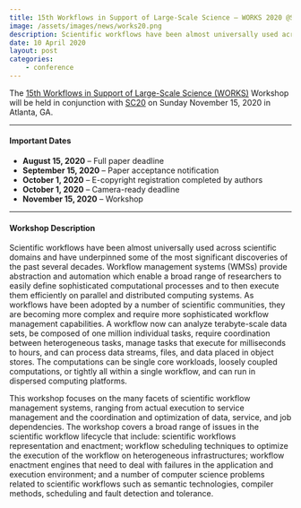 ```yaml
---
title: 15th Workflows in Support of Large-Scale Science – WORKS 2020 @SC20
image: /assets/images/news/works20.png
description: Scientific workflows have been almost universally used across scientific domains and have underpinned some of the most significant discoveries of the past several decades. Workflow management systems (WMSs) provide abstraction and automation which enable a broad range of researchers to easily define sophisticated computational processes and to then execute them efficiently on parallel and distributed computing systems. As workflows have been adopted by a number of scientific communities, they are becoming more complex and require more sophisticated workflow management capabilities. A workflow now can analyze terabyte-scale data sets, be composed of one million individual tasks, require coordination between heterogeneous tasks, manage tasks that execute for milliseconds to hours, and can process data streams, files, and data placed in object stores. The computations can be single core workloads, loosely coupled computations, or tightly all within a single workflow, and can run in dispersed computing platforms.
date: 10 April 2020
layout: post
categories:
    - conference
---
```


The <a href="http://works-workshop.org" target="_blank">15th Workflows in Support of Large-Scale Science (WORKS)</a> Workshop will be held in conjunction with <a href="https://sc20.supercomputing.org/" target="_blank">SC20</a> on Sunday November 15, 2020 in Atlanta, GA.

---

#### Important Dates

- **August 15, 2020** – Full paper deadline
- **September 15, 2020** – Paper acceptance notification
- **October 1, 2020** – E-copyright registration completed by authors
- **October 1, 2020** – Camera-ready deadline
- **November 15, 2020** – Workshop

---

#### Workshop Description

Scientific workflows have been almost universally used across scientific domains 
and have underpinned some of the most significant discoveries of the past several 
decades. Workflow management systems (WMSs) provide abstraction and automation 
which enable a broad range of researchers to easily define sophisticated 
computational processes and to then execute them efficiently on parallel and 
distributed computing systems. As workflows have been adopted by a number of 
scientific communities, they are becoming more complex and require more 
sophisticated workflow management capabilities. A workflow now can analyze 
terabyte-scale data sets, be composed of one million individual tasks, require 
coordination between heterogeneous tasks, manage tasks that execute for 
milliseconds to hours, and can process data streams, files, and data placed in 
object stores. The computations can be single core workloads, loosely coupled 
computations, or tightly all within a single workflow, and can run in dispersed 
computing platforms. 

This workshop focuses on the many facets of scientific workflow management 
systems, ranging from actual execution to service management and the coordination 
and optimization of data, service, and job dependencies. The workshop covers a 
broad range of issues in the scientific workflow lifecycle that include: 
scientific workflows representation and enactment; workflow scheduling 
techniques to optimize the execution of the workflow on heterogeneous 
infrastructures; workflow enactment engines that need to deal with failures in 
the application and execution environment; and a number of computer science 
problems related to scientific workflows such as semantic technologies, compiler 
methods, scheduling and fault detection and tolerance.
